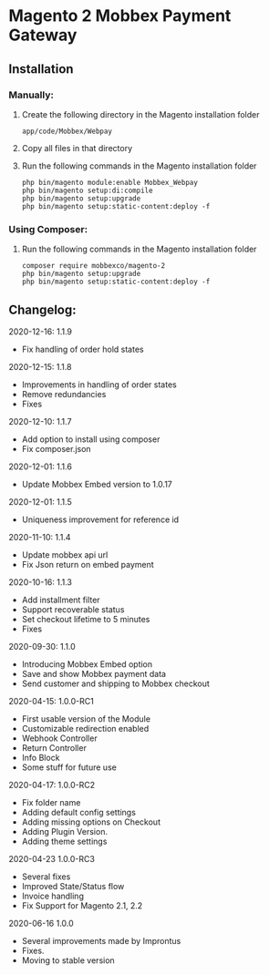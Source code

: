 # Magento 2 Mobbex Payment Gateway

## Installation

### Manually: 
1. Create the following directory in the Magento installation folder

    ```
    app/code/Mobbex/Webpay
    ```
2. Copy all files in that directory
3. Run the following  commands in the Magento installation folder
    ```
    php bin/magento module:enable Mobbex_Webpay
    php bin/magento setup:di:compile
    php bin/magento setup:upgrade
    php bin/magento setup:static-content:deploy -f
    ```

### Using Composer: 
1. Run the following commands in the Magento installation folder
    ```
    composer require mobbexco/magento-2
    php bin/magento setup:upgrade
    php bin/magento setup:static-content:deploy -f
    ```

## Changelog:

2020-12-16: 1.1.9
- Fix handling of order hold states

2020-12-15: 1.1.8
- Improvements in handling of order states
- Remove redundancies
- Fixes

2020-12-10: 1.1.7
- Add option to install using composer
- Fix composer.json

2020-12-01: 1.1.6
- Update Mobbex Embed version to 1.0.17

2020-12-01: 1.1.5
- Uniqueness improvement for reference id

2020-11-10: 1.1.4
- Update mobbex api url
- Fix Json return on embed payment

2020-10-16: 1.1.3
- Add installment filter
- Support recoverable status
- Set checkout lifetime to 5 minutes
- Fixes

2020-09-30: 1.1.0
- Introducing Mobbex Embed option
- Save and show Mobbex payment data
- Send customer and shipping to Mobbex checkout

2020-04-15: 1.0.0-RC1
- First usable version of the Module
- Customizable redirection enabled
- Webhook Controller
- Return Controller
- Info Block
- Some stuff for future use

2020-04-17: 1.0.0-RC2
- Fix folder name
- Adding default config settings
- Adding missing options on Checkout
- Adding Plugin Version.
- Adding theme settings

2020-04-23 1.0.0-RC3
- Several fixes
- Improved State/Status flow
- Invoice handling
- Fix Support for Magento 2.1, 2.2

2020-06-16 1.0.0
- Several improvements made by Improntus
- Fixes.
- Moving to stable version
